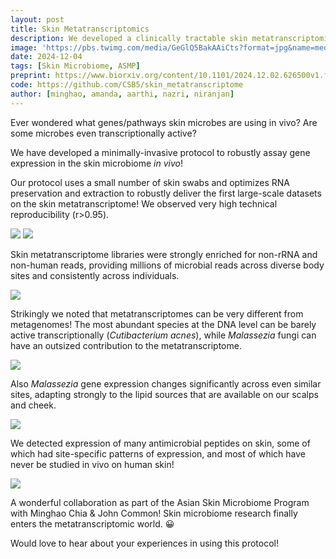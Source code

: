 ```yaml
---
layout: post
title: Skin Metatranscriptomics
description: We developed a clinically tractable skin metatranscriptomics workflow that reveals the microbes whose activities play an outsized role in the community.
image: 'https://pbs.twimg.com/media/GeGlQ5BakAAiCts?format=jpg&name=medium'
date: 2024-12-04
tags: [Skin Microbiome, ASMP]
preprint: https://www.biorxiv.org/content/10.1101/2024.12.02.626500v1.full
code: https://github.com/CSB5/skin_metatranscriptome
author: [minghao, amanda, aarthi, nazri, niranjan]
---
```


Ever wondered what genes/pathways skin microbes are using in vivo? Are some microbes even transcriptionally active?

We have developed a minimally-invasive protocol to robustly assay gene expression in the skin microbiome *in vivo*! 

Our protocol uses a small number of skin swabs and optimizes RNA preservation and extraction to robustly deliver the first large-scale datasets on the skin metatranscriptome! We observed very high technical reproducibility (r>0.95).

<div class="gallery-box">
  <div class="gallery">
    <img src="https://pbs.twimg.com/media/GeGf1lKakAUXAL0?format=jpg&name=900x900" loading="lazy">
    <img src="https://pbs.twimg.com/media/GeGgkwOakAEI_FE?format=jpg&name=900x900" loading="lazy">
  </div>
</div>


Skin metatranscriptome libraries were strongly enriched for non-rRNA and non-human reads, providing millions of microbial reads across diverse body sites and consistently across individuals.

![](https://pbs.twimg.com/media/GeGhxxZbIAAd6dt?format=jpg&name=medium)

Strikingly we noted that metatranscriptomes can be very different from metagenomes! The most abundant species at the DNA level can be barely active transcriptionally (*Cutibacterium acnes*), while *Malassezia* fungi can have an outsized contribution to the metatranscriptome.

![](https://pbs.twimg.com/media/GeGjLXEakAE7Qsa?format=jpg&name=large)

Also *Malassezia* gene expression changes significantly across even similar sites, adapting strongly to the lipid sources that are available on our scalps and cheek.

![](https://pbs.twimg.com/media/GeGlQ5BakAAiCts?format=jpg&name=medium)

We detected expression of many antimicrobial peptides on skin, some of which had site-specific patterns of expression, and most of which have never be studied in vivo on human skin!

![](https://pbs.twimg.com/media/GeGnpoUboAASGlq?format=jpg&name=4096x4096)


A wonderful collaboration as part of the Asian Skin Microbiome Program with 
Minghao Chia & John Common! Skin microbiome research finally enters the metatranscriptomic world. 😀

Would love to hear about your experiences in using this protocol!